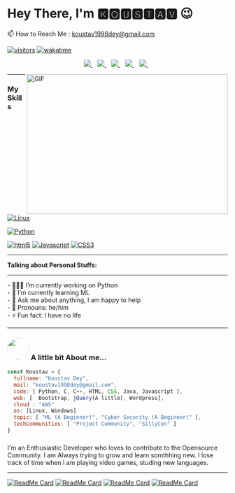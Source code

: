 <h1> 
  Hey There, I'm 🅺🅾🆄🆂🆃🅰🆅 😉
</h1>
<p >
  📫 How to Reach Me : <a href='mailto:koustav1998dey@gmail.com'>koustav1998dey@gmail.com</a>
</p>

<p align='center'>

  [![visitors](https://visitor-badge.glitch.me/badge?page_id=Koustav-Dey.Koustav-Dey)](https://visitor-badge.glitch.me/badge?page_id=Koustav-Dey.Koustav-Dey)
  [![wakatime](https://wakatime.com/badge/user/380570cf-30bd-4b71-8ac3-ea422ccb6dff.svg)](https://wakatime.com/@380570cf-30bd-4b71-8ac3-ea422ccb6dff)
</p>


<p align='center'>
  
  <a href="https://www.youtube.com/channel/UC6vS7_f_3bTfwEz3UMpJnig">
    <img src="https://img.shields.io/badge/YouTube-FF0000?style=for-the-badge&logo=youtube&logoColor=white" />    
  </a>&nbsp;&nbsp;
  <a href="https://wa.me/8597796985?text=Hello%20Koustav">
    <img src="https://img.shields.io/badge/WHATSAPP-%2325D366.svg?&style=for-the-badge&logo=whatsapp&logoColor=white" />    
  </a>&nbsp;&nbsp;
  <a href="https://www.linkedin.com/in/koustav-dey-076a75171/">
    <img src="https://img.shields.io/badge/linkedin-%230077B5.svg?&style=for-the-badge&logo=linkedin&logoColor=white" />
  </a>&nbsp;&nbsp;
  <a href="https://github.com/Koustav-Dey">
    <img src="https://img.shields.io/badge/github-%23222222.svg?&style=for-the-badge&logo=github&logoColor=white" />        
  </a>&nbsp;&nbsp;
  <a href="https://twitter.com/Koustav56847139/">
    <img src="https://img.shields.io/badge/twitter-%2300ACEE.svg?&style=for-the-badge&logo=twitter&logoColor=white" />        
  </a>&nbsp;&nbsp;
  
</p>
<img align="right" alt="GIF" src="https://github.com/abhisheknaiidu/abhisheknaiidu/blob/master/code.gif?raw=true" width="460" height="320" />




---
### My Skills
[![Linux](https://img.shields.io/badge/linux-%23239120.svg?&style=flat-square&logo=linux&logoColor=white)]()

[![Python](https://img.shields.io/badge/python-%23306998.svg?&style=flat-square&logo=python&logoColor=white)]()

[![html5](https://img.shields.io/badge/html-%23999999.svg?&style=flat-square&logo=html5&logoColor=#F06529)]()
[![Javascript](https://img.shields.io/badge/javascript-%23999999.svg?&style=flat-square&logo=javascript&logoColor=%23F7DF1E&labelColor=#555555)]()
[![CSS3](https://img.shields.io/badge/css-%23999999.svg?&style=flat-square&logo=css3&logoColor=%232965F1)]()

---

**Talking about Personal Stuffs:**
<hr>
- 👨🏽‍💻 I’m currently working on Python <br>
- 🌱 I’m currently learning ML <br>
- 💬 Ask me about anything, I am happy to help<br>
- 👨 Pronouns: he/him<br>
- ⚡ Fun fact: I have no life<br>

---


### <img src="https://avatars2.githubusercontent.com/u/71118612?s=460&u=2a2599a57595e63a92702f38450dd49fff717d37&v=4" class="avatar avatar-user width-full border bg-white" style="border-radius: 50%;" width="50"> A little bit About me...  

```javascript
const Koustav = {
  fullname: "Koustav Dey",
  mail: "koustav1998dey@gmail.com",
  code: [ Python, C, C++, HTML, CSS, Java, Javascript ],
  web: [  Bootstrap, jQuery(A little), Wordpress],
  cloud : "AWS"
  os: [Linux, Windows]
  topic: [ "ML (A Beginner)", "Cyber Security (A Beginner)" ],
  techCommunities: [ "Project Community", "SillyCon" ]
}
```


<!--
**Koustav-Dey/Koustav-Dey** is a ✨ _special_ ✨ repository because its `README.md` (this file) appears on your GitHub profile.

Here are some ideas to get you started:

- 🔭 I’m currently working on ...
- 🌱 I’m currently learning ...
- 👯 I’m looking to collaborate on ...
- 🤔 I’m looking for help with ...
- 💬 Ask me about ...
- 📫 How to reach me: ...
- 😄 Pronouns: ...
- ⚡ Fun fact: ...
-->
###

I'm an Enthusiastic Developer who loves to contribute to the Opensource Community. I am Always trying to grow and learn somthhing new. I lose track of time when i am playing video games, studing new languages.

---

[![ReadMe Card](https://github-readme-stats.vercel.app/api/pin/?username=Koustav-Dey&repo=Movie_recommendation_System)](https://github.com/Koustav-Dey/Movie_recommendation_System)
[![ReadMe Card](https://github-readme-stats.vercel.app/api/pin/?username=Koustav-Dey&repo=Advanced-Notepad)](https://github.com/Koustav-Dey/Advanced-Notepad)
[![ReadMe Card](https://github-readme-stats.vercel.app/api/pin/?username=Koustav-Dey&repo=Advanced-Notepad)](https://github.com/Koustav-Dey/Python-Quick-Hacks)
[![ReadMe Card](https://github-readme-stats.vercel.app/api/pin/?username=Koustav-Dey&repo=Advanced-Notepad)](https://github.com/Koustav-Dey/Keylogger)
